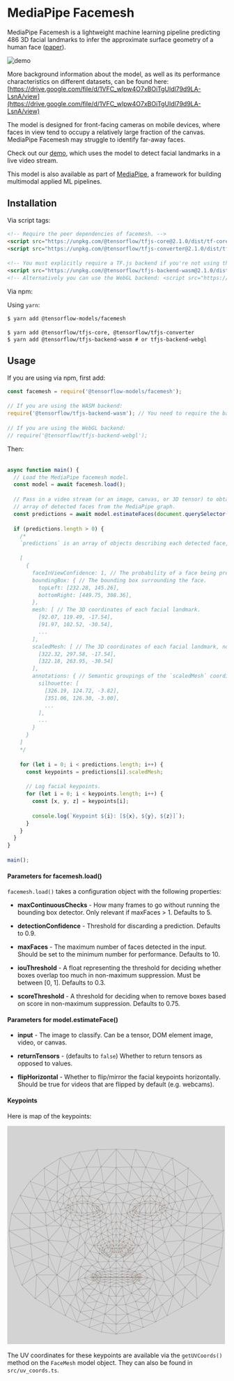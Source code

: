 # MediaPipe Facemesh

MediaPipe Facemesh is a lightweight machine learning pipeline predicting 486 3D facial landmarks to infer the approximate surface geometry of a human face ([paper](https://arxiv.org/pdf/1907.06724.pdf)).

<img src="demo.gif" alt="demo" style="width: 640px;"/>

More background information about the model, as well as its performance characteristics on different datasets, can be found here: [https://drive.google.com/file/d/1VFC_wIpw4O7xBOiTgUldl79d9LA-LsnA/view](https://drive.google.com/file/d/1VFC_wIpw4O7xBOiTgUldl79d9LA-LsnA/view)

The model is designed for front-facing cameras on mobile devices, where faces in view tend to occupy a relatively large fraction of the canvas. MediaPipe Facemesh may struggle to identify far-away faces.

Check out our [demo](https://storage.googleapis.com/tfjs-models/demos/facemesh/index.html), which uses the model to detect facial landmarks in a live video stream.

This model is also available as part of [MediaPipe](https://github.com/google/mediapipe/tree/master/mediapipe/models), a
framework for building multimodal applied ML pipelines.

## Installation

Via script tags:

```html
<!-- Require the peer dependencies of facemesh. -->
<script src="https://unpkg.com/@tensorflow/tfjs-core@2.1.0/dist/tf-core.js"></script>
<script src="https://unpkg.com/@tensorflow/tfjs-converter@2.1.0/dist/tf-converter.js"></script>

<!-- You must explicitly require a TF.js backend if you're not using the tfs union bundle. -->
<script src="https://unpkg.com/@tensorflow/tfjs-backend-wasm@2.1.0/dist/tf-backend-wasm.js"></script>
<!-- Alternatively you can use the WebGL backend: <script src="https://unpkg.com/@tensorflow/tfjs-backend-webgl@2.1.0/dist/tf-backend-webgl.js"></script> -->
```

Via npm:

Using `yarn`:

    $ yarn add @tensorflow-models/facemesh

    $ yarn add @tensorflow/tfjs-core, @tensorflow/tfjs-converter
    $ yarn add @tensorflow/tfjs-backend-wasm # or tfjs-backend-webgl

## Usage

If you are using via npm, first add:

```js
const facemesh = require('@tensorflow-models/facemesh');

// If you are using the WASM backend:
require('@tensorflow/tfjs-backend-wasm'); // You need to require the backend explicitly because facemesh itself does not

// If you are using the WebGL backend:
// require('@tensorflow/tfjs-backend-webgl');
```

Then:

```js

async function main() {
  // Load the MediaPipe facemesh model.
  const model = await facemesh.load();

  // Pass in a video stream (or an image, canvas, or 3D tensor) to obtain an
  // array of detected faces from the MediaPipe graph.
  const predictions = await model.estimateFaces(document.querySelector("video"));

  if (predictions.length > 0) {
    /*
    `predictions` is an array of objects describing each detected face, for example:

    [
      {
        faceInViewConfidence: 1, // The probability of a face being present.
        boundingBox: { // The bounding box surrounding the face.
          topLeft: [232.28, 145.26],
          bottomRight: [449.75, 308.36],
        },
        mesh: [ // The 3D coordinates of each facial landmark.
          [92.07, 119.49, -17.54],
          [91.97, 102.52, -30.54],
          ...
        ],
        scaledMesh: [ // The 3D coordinates of each facial landmark, normalized.
          [322.32, 297.58, -17.54],
          [322.18, 263.95, -30.54]
        ],
        annotations: { // Semantic groupings of the `scaledMesh` coordinates.
          silhouette: [
            [326.19, 124.72, -3.82],
            [351.06, 126.30, -3.00],
            ...
          ],
          ...
        }
      }
    ]
    */

    for (let i = 0; i < predictions.length; i++) {
      const keypoints = predictions[i].scaledMesh;

      // Log facial keypoints.
      for (let i = 0; i < keypoints.length; i++) {
        const [x, y, z] = keypoints[i];

        console.log(`Keypoint ${i}: [${x}, ${y}, ${z}]`);
      }
    }
  }
}

main();

```

#### Parameters for facemesh.load()

`facemesh.load()` takes a configuration object with the following properties:

* **maxContinuousChecks** - How many frames to go without running the bounding box detector. Only relevant if maxFaces > 1. Defaults to 5.

* **detectionConfidence** - Threshold for discarding a prediction. Defaults to 0.9.

* **maxFaces** - The maximum number of faces detected in the input. Should be set to the minimum number for performance. Defaults to 10.

* **iouThreshold** - A float representing the threshold for deciding whether boxes overlap too much in non-maximum suppression. Must be between [0, 1]. Defaults to 0.3.

* **scoreThreshold** - A threshold for deciding when to remove boxes based on score in non-maximum suppression. Defaults to 0.75.

#### Parameters for model.estimateFace()

* **input** - The image to classify. Can be a tensor, DOM element image, video, or canvas.

* **returnTensors** - (defaults to `false`) Whether to return tensors as opposed to values.

* **flipHorizontal** - Whether to flip/mirror the facial keypoints horizontally. Should be true for videos that are flipped by default (e.g. webcams).

#### Keypoints

Here is map of the keypoints:

<img src="mesh_map.jpg" alt="keypoints_map" style="width: 500px; height: 500px">

The UV coordinates for these keypoints are available via the `getUVCoords()` method on the `FaceMesh` model object. They can also be found in `src/uv_coords.ts`.
